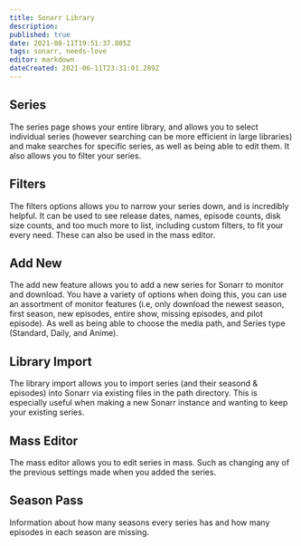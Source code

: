 ```yaml
---
title: Sonarr Library
description: 
published: true
date: 2021-08-11T19:51:37.805Z
tags: sonarr, needs-love
editor: markdown
dateCreated: 2021-06-11T23:31:01.289Z
---
```


## Series

The series page shows your entire library, and allows you to select individual series (however searching can be more efficient in large libraries) and make searches for specific series, as well as being able to edit them.  It also allows you to filter your series.

## Filters

The filters options allows you to narrow your series down, and is incredibly helpful.  It can be used to see release dates, names, episode counts, disk size counts, and too much more to list, including custom filters, to fit your every need.  These can also be used in the mass editor.

## Add New

The add new feature allows you to add a new series for Sonarr to monitor and download.  You have a variety of options when doing this, you can use an assortment of monitor features (i.e, only download the newest season, first season, new episodes, entire show, missing episodes, and pilot episode).  As well as being able to choose the media path, and Series type (Standard, Daily, and Anime).

## Library Import

The library import allows you to import series (and their seasond & episodes) into Sonarr via existing files in the path directory.  This is especially useful when making a new Sonarr instance and wanting to keep your existing series.

## Mass Editor

The mass editor allows you to edit series in mass.  Such as changing any of the previous settings made when you added the series.

## Season Pass

Information about how many seasons every series has and how many episodes in each season are missing.